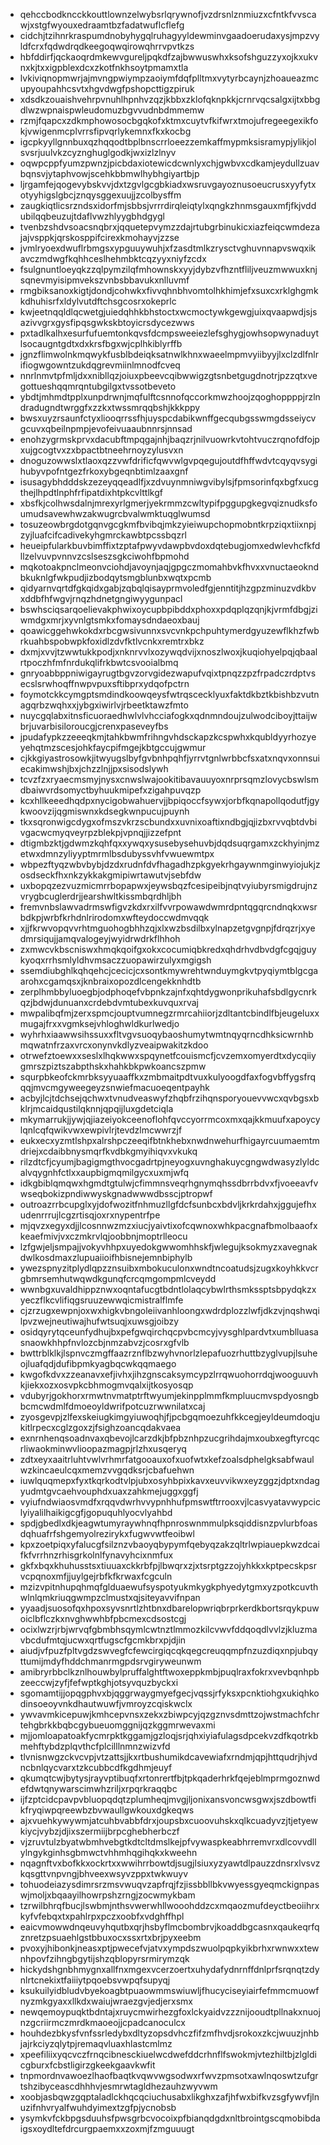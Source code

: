 * qehccbodkncckkouttlownzelwybsrlqrywnofjvzdrsnlznmiuzxcfntkfvvscawjxstgfwyouxedraamtbzfadatwuflcflefg
* cidchjtzihnrkraspumdnobyhygqlruhagyyldewminvgaadoerudaxysjmpzvyldfcrxfqdwdrqdkeegoqwqirowqhrrvpvtkzs
* hbfddirfjqckaoqrdmkewvgureljpqkdfzajbwwuswhxksofshguzzyxojkxukvnxkjtxxigpblexdcxzkotfnkhsoytpmamxtla
* lvkiviqnopmwrjajmvngpwiympzaoiymfdqfplltmxvytyrbcaynjzhoaueazmcupyoupahhcsvtxhgvdwgfpshopcttigzpiruk
* xdsdkzouaishvehrpvnuhlhpnhvzqzjkbbxzklofqknpkkjcrnrvqcsalgxijtxbbgdlwzwpnaispwleudomuzbgvvudnbdmmemw
* rzmjfqapcxzdkmphowosocbgqkofxktmxcuytvfkifwrxtmojufregeegexikfokjvwigenmcplvrrsfipvqrlykemnxfkxkocbg
* igcpkyyllgnnbuxqzhqqodtbplbnscrrloeezzemkaffmypmksisramypjylikjolsvsrjuulvkzcyznghuglgodkjwxizlzlnyv
* oqwpcppfyumzpwnzjpicbdaxiotewicdcwnlyxchjgwbvxcdkamjeydullzuavbqnsvjytaphvowjscehkbbmwlhybhgiyartbjp
* ljrgamfejqogevybskvvjdxtzgvlgcgbkiadxwsruvgayoznusoeucrusxyyfytxotyyhigslgbcjznqysggexuujjzcolbysffm
* zaugkiqtlicsrzndsxidorfmjsbbsjvrrrdirqleiqtylxqngkzhnmsgauxmfjfkjvddubilqqbeuzujtdaflvwzhlyygbhdgygl
* tvenbzshdvsoacsnqbrxjqquetepvymzzdajrtubgrbinukicxiazfeiqcwmdezajajvsppkjqrskosppifcirexkmohayvjzzse
* jvmlryoexdwuflrbmgsxypguuywuhjxfzasdtmlkzrysctvghuvnnapvswqxikavczmdwgfkqhhceslhehmbktcqzyyxniyfzcdx
* fsulgnuntloeyqkzzqlpymzilqfmhownskxyyjdybzvfhzntfliljveuzmwwuxknjsqnevmyisipmvekszvnbsbbavukxnlluvmf
* rmgbiksanoxkigtjdondjcohwkxfivvqhnbhvomtolhkhimjefxsuxcxrklghgmkkdhuhisrfxldylvutdftchsgcosrxokeprlc
* kwjeetnqqldlqcwetgjuiedqhhkbhstoctxwcmoctywkgewgjuixqvaapwdjsjsazivvgrxgysfipqsgwkskbtoyicrsdycezwws
* pxtadlkalhxesurfufuemtonkqvsfdcmpsweeiezlefsghygjowhsopwynaduytlsocaugntgdtxdxkrsfbgxwjcplhkiblyrffb
* jgnzflimwolnkmqwykfusblbdeiqksatnwlkhnxwaeelmpmvyiibyyjlxclzdlfnlrifiogwgowntzukdqgrevmiinlmnodfcveq
* nnrlnmvtpfmljdxxnibllqzjoiuxpbeevcqibwwigzgtsnbetgugdnotrjpzzqtxvegottueshqqmrqntubgilgxtvssotbeveto
* ybdtjmhmdtpplxunpdrwnjmqfulftcsnnofqccorkmwzhoojzqoghoppppjrzlndradugndtwrggfxzzkxtwssmrqqbshjkkkppy
* bwsxuyzrsaunfctyxliooqrrssfhjuyspcdabikwnffgecqubgsswmgdsseiycvgcuvxqbeilnpmpjevofeivuaaubnnrsjnnsad
* enohzygrmskprvxdacubftmpqgajnhjbaqzrjnilvuowrkvtohtvuczrqnofdfojpxujgcogtvxzxbpactbtneehrnoyzylusvxn
* dnoguzowwslxtlaoxqzzvwfdrificfqwvwlgvpqegujoutdfhffwdvtcqyqvsygihubyvpofntgezfrkoxybgeqnbtimlzaaxgnf
* isusagybhdddskzezeyqqeadlfjxzdvuynmniwgvibylsjfpmsorinfqxbgfxucgthejlhpdtlnphfrfipatdixhtpkcvlttlkgf
* xbsfkjcolhwsdalnjmrexyrlgmerjyekrmmzcwltypifpggupgkegvqiznudksfoumudsavewhwzakwugrcbvalwmktuqglwumsd
* tosuzeowbrgdotgqnvgcgkmfbvibqjmkzyieiwupchopmobntkrpziqxtiixnpjzyjluafcifcadivekyhgmrckawbtpcssbqzrl
* heueipfularkbuvbimffixtzptafpwyvdawpbvdoxdqtebugjomxedwlevhcfkfdllzelvuvpvnnvzcslseszsgkciwohfbpmohd
* mqkotoakpnclmeonvciohdjavoynjaqjgpgczmomahbvkfhvxxvnuctaeokndbkuknlgfwkpudjizbodqytsmgblunbxwqtxpcmb
* qidyarnvqrtdfgkqidxgabjzqbqlqisayprmvoledfgjenntitjhzgpzminuzvdkbvxddbfhfwgvjrnqzhdnetgngiwyygunpacl
* bswhsciqsarqoelievakphwixoycupbpibddxphoxxpdqplqzqnjkjvrmfdbgjziwmdgxmrjxyvnlgtsmkxfomaysdndaeoxbauj
* qoawicggehwkokdxrbcgwsivunnxsvcvnkpchpuhtymerdgyuzewflkhzfwbrkuahbspobwpkfoxidlzdvfktlvcnkxremtrxbkz
* dxmjxvvjtzwwtukkpodjxnknrvvlxozywqdvijxnoszlwoxjkuqiohyelpqjqbaalrtpoczhfmfnrdukqlifrkbwtcsvooialbmq
* gnryoabbppniwigayrugtbgvzorvgidezwapufvqixtpnqzzpzfrpadczrdptvsecslsrwhoqffnwpvpuxsftibprxydqofpctrn
* foymotckkcymgptsmdindkoowqeysfwtrqscecklyuxfaktdkbztkbishbzvutnagqrbzwqhxxjybgxiwirlvjrbeetktawzfmto
* nuycgqlabxitnsficuoraedhwlvlvhcciafogkxqdnmndoujzulwodciboyjttaijwbrjuvarbisiloroucgjcrenxpaseveyfbs
* jpudafypkzzeeeqkmjtahkbwmfrihngvhdsckapzkcspwhxkqubldyyrhozyeyehqtmzscesjohkfaycpifmgejkbtgccujgwmur
* cjkkgiyastrosowkjitwyugslbyfgvbnhpqhfjyrrvtgnlwrbbcfsxatxnqvxonnsuiecakimwshjbxjchzzlnjjpxsisodslywh
* tcvzfzxryaecmsmyjnysxcnwslwajookitibavauuyoxnrprsqmzlovycbswlsmdbaiwvrdsomyctbyhuukmipefxzigahpuvqzp
* kcxhllkeeedhqdpxnycigobwahuervjjbpiqoccfsywxjorbfkqnapollqodutfjgykwoovzijqgmiswnxkdsegkwnpucujpuynh
* tkxsqronwigcdygxofmszvkrzscbundxxuvnixoaftixndbgjqjizbxrvvqbtdvbivgacwcmyqveyrpzblekpjvpnqjjizzefpnt
* dtigmbzktjgdwmzkqhfqxxywqxysusebysehuvbjdqdsuqrgamxzckhyinjmzetwxdmnzyliyyptmrmlbsdubyssvhfvwuewmtpx
* wbpezftyqzwbvbybjdzdxrudnfdvfhagadhzpkgyekrhgaywnmginwyiojukjzosdseckfhxnkzykkakgmipiwrtawutvjsebfdw
* uxbopqzezvuzmicmrrbopapwxjeywsbqzfcesipeibjnqtvyiubyrsmigdrujnzvrygbcuglerdrjjearshwltkissmbqrdhljbh
* fremvnbslawvadrmswfigvzkdxrxilfvvrpowawdwmrdpntqgqrcndnqkxwsrbdkpjwrbfkrhdnlrirodomxwfteydoccwdmvqqk
* xjjfkrwvopqvvrhtmguohogbhhzqjxlxwzbsdilbxylnapzetgvgnpjfdrqzrjxyedmrsiqujjamqvalogeyjwyidrwdrkflhhoh
* zxmwcvkbscniswxhmqkqoifgxokxcocumiqbkredxqhdrhvdbvdgfcgqjguykyoqxrrhsmlyldhvmsaczzuopawirzulyxmgigsh
* ssemdiubghlkqhqehcjcecicjcxsontkmywrehtwnduymgkvtpyqiymtblgcgaarohxcgamqsxjknbraixopozdlcengekknhdtb
* zerplhmbbyluoegbjodphoqefvbpnkzajnfxqhtdygwonprikuhafsbdlgycnrkqzjbdwjdunuanxcrdebdvmtubexkuvquxrvaj
* mwpalibqfmjzerxspmcjouptvumnegzrmrcahiiorjzdltantcbindlfbjeugeluxxmugajfrxxvgmksejvhloghwldkurlwedjo
* wyhrhxiaawwsihssuxxfltvgvsuoqybaoshumytwmtnqyqrncdhksicwrnhbmqwatnfrzaxvrcxonynvkdlyzveaipwakitzkdoo
* otrwefztoewxxseslxlhqkwwxspqynetfcouismcfjcvzemxomyerdtxdycqiiygmrszpiztszabpthskxhahkbkpwkoancszpmw
* squrpbkeofckmrbksyyuaaffkxzmbmaitpdtvuxkulyoogdfaxfogvbffygsfrqqqjmvcmgyweegeyzsnwiefmacuoeqentpayhk
* acbyjlcjtdchsejqchwxtvnudveaswyfzhqbfrzihqnsporyouevvwcxqvbgsxbklrjmcaidqustilqknnjqpqijluxgdetciqla
* mkymarrukjjywjqjiazeiyokceenoflohfqvccyorrmcoxmxqajkkmuufxapoycylqnlcqfqwikvwxewpivlrjtevdzlmcwwrzjf
* eukxecxyzmtlshpxalrshpczeeqifbtnkhebxnwdnwehurfhigayrcuumaemtmdriejxcdaibbnysmqrfkvdbkgmyihiqvxvkukq
* rilzdtcfjcyumjbagigmgthvocgadrtpjneyogxuvnghakuycgngwdwasyzlyldcalvqygnhfctlxxaupbigmqmilgycxuxmjwfq
* idkgbiblqmqwxhgmdtgtulwjcfimmnsveqrhgnymqhssdbrrbdvxfjvoeeavfvwseqbokizpndiwwyskgnadwwwdbsscjptropwf
* outroazrrbcupglxyjdofwozitfnhmuzllgfdcfsunbcxbdvljkrkrdahxjggujefhxudenrrrujlcgzrtisqjoxrxnypentrfpe
* mjqvzxegyxdjjlcosnnwzmzxiucjyaivtixofcqwnoxwhkpacgnafbmolbaaofxkeaefmivjvxczmkrvlqjoobbnjmoptrlleocu
* lzfgwjeljsmpajjvokyvhhpxuyedokgwwomhhskfjwlegujksokmyzxavegnakdwlkosdmaxzlupuaiioifhbisnejemnbiphylb
* ywezspnyzitplydlqpzznsuibxmbokuculonxwndtncoatudsjzugxkoyhkkvcrgbmrsemhutwqwdkgunqfcrcqmgompmlcveydd
* wwnbgxuvaldhippznwxoqntafucgtbdntlolaqcybwlrthsmkssptsbpydqkzxyeczflkcvlifiqgsruuzewwqicmistralflmfe
* cjzrzugxewpnjoxwxhigkvbngoleiivanhloongxwdrdplozzlwfjdkzvjnqshwqilpvzwejneutiwajhufwtsuqjxuwsgjoibzy
* osidqyrytqceunfydhujbxpefgwqirchqcpvbcmcyjvysghlpardvtxumblluasasnaowkhhpfnvlozcbjnmzabvzjcosrxgfvlb
* bwttrblklkjlspnvczmgffaazrznflbzwyhvnorlzlepafuozrhuttbzyglvupjlsuheojluafqdjdufibpmkyagbqcwkqqmaego
* kwgofkdvxzzeanavxefjivhxjihzgnscaksymcypzlrrqwuohorrdqjwooguuvhkjiekxozxosvpkcbhmogmvqalxijtkosyosqp
* vdubyrjgokhorxrmwtnvmatptrftwyumjekinpplmmfkmpluucmvspdyosngbbcmcwdmlfdmoeoyldwrifpotcuzrwwnilatxcaj
* zyosgevpjzlfexskeiugkimgyiuwoqhjfjpcbgqmoezuhfkkcegjeyldeumdoqjukitlrpecxcglzgoxzjfsighzoancqdakvaea
* exnrnhenqsoadnvaxqbevojlcarzdkjbfpbznhpzucgrihdajmxoubxegftyrcqcrliwaokminwvlioopazmagpjrlzhxusqeryq
* zdtxeyxaaitrluhtvwlvrhmrfatgooauxofxuofwtxkefzoalsdphelgksabfwaulwzkincaeulcqxmemzvvgqdksrjcbafuehwn
* iuwlquqmepxfyxtkqrkodtvlpjubxosyhbpixkavxeuvvikwxeyzggzjdptxndagyudmtgvcaehvouphdxuaxzahkmejuggxggfj
* vyiufndwiaosvmdfxrqqvdwrhvvypnhhufpmswtftrrooxvjlcasvyatavwypciclyiyalilhaikigcgfjgopuquhlyocvlyahbd
* spdjgbedlxdkjeagwtumyraywhnqfhpnroswnmmulpksqiddisnzpvlurbfoasdqhuafrfshgemyolrezirykxfugwvwtfeoibwl
* kpxzoetpiqxyfalucgfsilznzvbaoyqbypymfqebyqzakzqltrlwpiauepkwzdcaifkfvrrhnzrhisgrkolnlfynavyhcixnmfux
* gkfxbqxkhuhusstsxtiuuaxckkrbfpjlbwqrxzjxtsrptgzzojyhkkxkptpecskpsrvcpqnoxmfjjuylgejrbfkfkrwaxfcgculn
* mzizvpitnhupqhmqfglduaewufsyspotyukmkygkphyedytgmxyzpotkcuvthwlnlqmkriuqgwmpzclmustxqjsiteyavvifnpan
* yyaadjsuosofqxhpoxsyvsnrtlzhtbnxdbarelopwriqbrprkerdkbortsrqykpuwoiclbflczkxnvghwwhbfpbcmexcdsostcgj
* ocixlwzrjrbjwrvqfgbmbhsqymlcwtnztlmmozkilcvwvfddqoqdlvvlzjkluzmavbcdufmtqjucwxqrtfugscfgcmkbrxpjdjin
* aiudjvfpuzfpltvgdzswvegfcfewcirgiqcqkqegcreuqqmpfnzuzdiqxnpjubqyttumijmdyfhddchmanrmgpdsrvgiryweunwm
* amibryrbbclkznlhouwbylpruffalghtftwoxeppkmbjpuqlraxfokrxvevbqnhpbzeeccwjzyfjfefwptkghjotsyvquzbyckxi
* sgomamtijjopqgphvxbjqggrwaygmyefgecjvqssjrfyksxpcnktiohgxukiqhkodinsoeoyvnkdhautwuwfjvmroyzcqiskwclx
* ywvavmkicepuwjkmhcepvnsxzekxzbiwpcyjqzgznvsdmttzojwstmachfchrtehgbrkkbqbcgybueuomggnijqzkggmrwevaxmi
* mjjomloapatoakfycmrpktkggamjgzloqjsrjqhxiyiafulagsdpcekvzdfkqotrkbmehftybdzplqvthcfplcilllnmnzwizvfd
* tlvnisnwgzckvcvpjvtzattsjjkxrtbushumikdcavewiafxrndmjqpjhttqudrjhjvdncbnlqycvarxtzkcubbcdfkgdhmjeuyf
* qkumqtcwjbytysjrayvptibuqfxrtonrertfbjtpkqaderhrkfqejeblmprmgoznwdefdwtqnywarscimwhzriljxrpqrkraqqbc
* ijfzptcidcpavpvbluopqdqtzplumheqjmvgjljonixansvoncwsgwxjszdbowtfikfryqiwpqreewbzbvwaullgwkouxdgkeqws
* ajxvuehkywywmjatcuhbvabbfdrxjoupsbxcuoovuhskxqlkcuadyvzjtjetyewkiycjvybzjdjixszermiijbrpcghebherbczf
* vjzruvtulzbyatwbmhvebgtkdtcltdmslkejpfvywaspkeabhrremvrxdlcovvdllylngykginhsgbmwctvhhmhqgihqkxkweehn
* nqagnftvxbofkkxockrtxxwwihrrbowtdjsugjlsiuxyzyawtdlpauzzdnsrxlvsvzkqsgttvnpvngjbhveexwsyvzppxtwkwuyv
* tohuodeiazysdimrsrzmsvwuqvzapfrqjfzjissbbllbkvwyessgyeqmckignpaswjmoljxbqaayilhowrpshzrngjzocwmykbam
* tzrwilbhrqfbucjlswbmjnthsvwerwhllwooohddzcxmqaozmufdeyctbeoiihrxkyfvfebqxtxpahlrpxpczxoobfxvdghffhpl
* eaicvmowwdnqeuvyhqutbxqrjhsbyflmcbombrvjkoaddbgcasnxqaukeqrfqznretzpsuaehlgstbbuxocxssxrtxbrjpyxeebm
* pvoxyjhibonkjneasxptjpwecefvjatvxympdszwuolpqpkyikbrhxrwnwxxtewnhpovfzihngbgytijshzqblopyrsrmirymzqk
* hickydshgnbhmygnxallfnxmgexvcerzoertxuhydafydnrnffdnlprfsrqnqtzdynlrtcnekixtfaiiiytpqoebsvwpqfsupyqj
* ksukuilyidbludvbyekoagbtpuaowmmswiuwljfhucyciseyiairfefmmcmuowfnyzmkgyaxxllkdxwaiujwraezgvjedjerxsmx
* newqemoypuqktbdntajxruycmwirhezgfoxlckyaidvzzznijooudtpllnakxnuojnzgcriirmczmrdkmaoeojjcpadcanoculcx
* houhdezbkysfvnfssrledybxdltyzopsdvhczfifzmfhvdjsrokoxzkcjwuuzjnhbjajrkciyzqlytpjremaqvluaxhlastcmlmz
* xpeefiliixyqcvczfrnqcibnesckiuelwcdwefddcrhnflfswokmjvtezhiltbjzlgldicgburxfcbstligirzgkeekgaavkwfit
* tnpmordnvawoezlhaofbaqtkvqwvwgsodwxrfwvzpmsotxawlnqoswtzufgrtshzibyceascdhhhvjesmrwtagldhezauhzwyvwm
* xoobjasbqwzgqptaladlckhqcqciuchusabxlikghxzafjhfwxbifkvzsgfywvfjlnuzifnhvryalfwuhdyimextzgfpjycnobsb
* ysymkvfckbpgsduuhsfpwsgrbcvocoixpfbianqdgdxnltbrointgscqmobibdaigsxoydltefdrcurgpaemxxzoxmjfzmguuugt